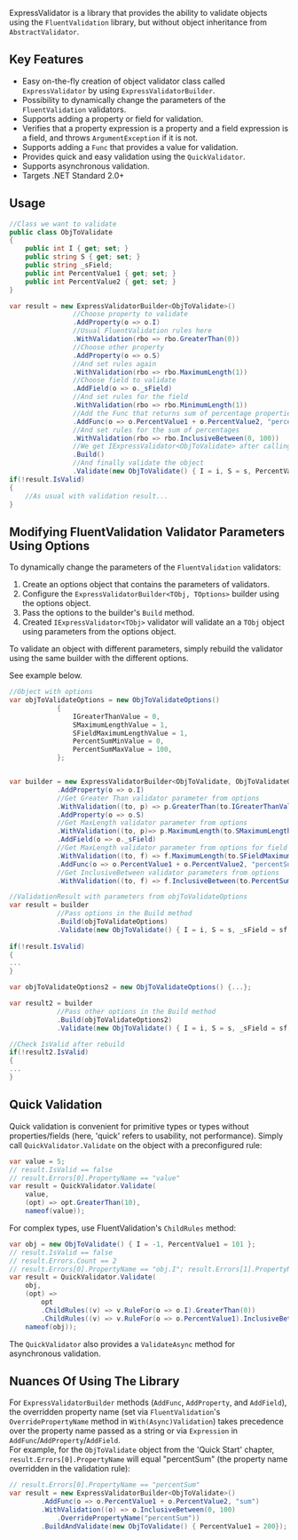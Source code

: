ExpressValidator is a library that provides the ability to validate objects using the `FluentValidation` library, but without object inheritance from `AbstractValidator`.


## Key Features

- Easy on-the-fly creation of object validator class called `ExpressValidator` by using `ExpressValidatorBuilder`.
- Possibility to dynamically change the parameters of the `FluentValidation` validators.
- Supports adding a property or field for validation.
- Verifies that a property expression is a property and a field expression is a field, and throws `ArgumentException` if it is not.
- Supports adding a `Func` that provides a value for validation.
- Provides quick and easy validation using the `QuickValidator`.
- Supports asynchronous validation.
- Targets .NET Standard 2.0+

## Usage

```csharp
//Class we want to validate
public class ObjToValidate
{
	public int I { get; set; }
	public string S { get; set; }
	public string _sField;
	public int PercentValue1 { get; set; }
	public int PercentValue2 { get; set; }
}

var result = new ExpressValidatorBuilder<ObjToValidate>()
				//Choose property to validate
				.AddProperty(o => o.I)
				//Usual FluentValidation rules here
				.WithValidation(rbo => rbo.GreaterThan(0))
				//Choose other property
				.AddProperty(o => o.S)
				//And set rules again
				.WithValidation(rbo => rbo.MaximumLength(1))
				//Choose field to validate
				.AddField(o => o._sField)
				//And set rules for the field
				.WithValidation(rbo => rbo.MinimumLength(1))
				//Add the Func that returns sum of percentage properties for validation
				.AddFunc(o => o.PercentValue1 + o.PercentValue2, "percentSum")
				//And set rules for the sum of percentages
				.WithValidation(rbo => rbo.InclusiveBetween(0, 100))
				//We get IExpressValidator<ObjToValidate> after calling the Build method
				.Build()
	 			//And finally validate the object
				.Validate(new ObjToValidate() { I = i, S = s, PercentValue1 = pv1, PercentValue2 = pv2 });
if(!result.IsValid)
{
    //As usual with validation result...
}
```

## Modifying FluentValidation Validator Parameters Using Options

To dynamically change the parameters of the `FluentValidation` validators:  

1. Create an options object that contains the parameters of validators.  
2. Configure the `ExpressValidatorBuilder<TObj, TOptions>` builder using the options object.  
3. Pass the options to the builder's `Build` method.
4. Created `IExpressValidator<TObj>` validator will validate an a `TObj` object using parameters from the options object.

To validate an object with different parameters, simply rebuild the validator using the same builder with the different options.  

See example below.  
```csharp
//Object with options
var objToValidateOptions = new ObjToValidateOptions()
			{
				IGreaterThanValue = 0,
				SMaximumLengthValue = 1,
				SFieldMaximumLengthValue = 1,
				PercentSumMinValue = 0,
				PercentSumMaxValue = 100,
			};


var builder = new ExpressValidatorBuilder<ObjToValidate, ObjToValidateOptions>()
			.AddProperty(o => o.I)
			//Get Greater Than validator parameter from options
			.WithValidation((to, p) => p.GreaterThan(to.IGreaterThanValue))
			.AddProperty(o => o.S)
			//Get MaxLength validator parameter from options
			.WithValidation((to, p)=> p.MaximumLength(to.SMaximumLengthValue))
			.AddField(o => o._sField)
			//Get MaxLength validator parameter from options for field
			.WithValidation((to, f) => f.MaximumLength(to.SFieldMaximumLengthValue))
			.AddFunc(o => o.PercentValue1 + o.PercentValue2, "percentSum")
			//Get InclusiveBetween validator parameters from options
			.WithValidation((to, f) => f.InclusiveBetween(to.PercentSumMinValue, to.PercentSumMaxValue));

//ValidationResult with parameters from objToValidateOptions
var result = builder	
			//Pass options in the Build method
			.Build(objToValidateOptions)
			.Validate(new ObjToValidate() { I = i, S = s, _sField = sf, PercentValue1 = pv1, PercentValue2 = pv2 });
				
if(!result.IsValid)
{
...
}		

var objToValidateOptions2 = new ObjToValidateOptions() {...};

var result2 = builder	
			//Pass other options in the Build method
			.Build(objToValidateOptions2)
			.Validate(new ObjToValidate() { I = i, S = s, _sField = sf, PercentValue1 = pv1, PercentValue2 = pv2 });

//Check IsValid after rebuild
if(!result2.IsValid)
{
...
}
```

## Quick Validation

Quick validation is convenient for primitive types or types without properties/fields (here, 'quick' refers to usability, not performance). Simply call `QuickValidator.Validate` on the object with a preconfigured rule:

```csharp
var value = 5;
// result.IsValid == false
// result.Errors[0].PropertyName == "value"
var result = QuickValidator.Validate(
	value,
	(opt) => opt.GreaterThan(10),
	nameof(value));
```

For complex types, use FluentValidation's `ChildRules` method:

```csharp
var obj = new ObjToValidate() { I = -1, PercentValue1 = 101 };
// result.IsValid == false
// result.Errors.Count == 2
// result.Errors[0].PropertyName == "obj.I"; result.Errors[1].PropertyName == "obj.PercentValue1"
var result = QuickValidator.Validate(
	obj,
	(opt) =>
		opt
		.ChildRules((v) => v.RuleFor(o => o.I).GreaterThan(0))
		.ChildRules((v) => v.RuleFor(o => o.PercentValue1).InclusiveBetween(0, 100)),
	nameof(obj));
```
The `QuickValidator` also provides a `ValidateAsync` method for asynchronous validation.

## Nuances Of Using The Library

For `ExpressValidatorBuilder` methods (`AddFunc`, `AddProperty`, and `AddField`), the overridden property name (set via  `FluentValidation`'s `OverridePropertyName` method in `With(Async)Validation`) takes precedence over the property name passed as a string or via `Expression` in  `AddFunc`/`AddProperty`/`AddField`.  
For example, for the `ObjToValidate` object from the 'Quick Start' chapter, `result.Errors[0].PropertyName` will equal "percentSum" (the property name overridden in the validation rule):
```csharp
// result.Errors[0].PropertyName == "percentSum"
var result = new ExpressValidatorBuilder<ObjToValidate>()
		.AddFunc(o => o.PercentValue1 + o.PercentValue2, "sum")
		.WithValidation((o) => o.InclusiveBetween(0, 100)
			.OverridePropertyName("percentSum"))
		.BuildAndValidate(new ObjToValidate() { PercentValue1 = 200});
```